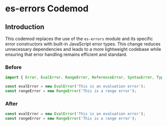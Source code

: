 # es-errors Codemod

## Introduction

This codemod replaces the use of the `es-errors` module and its specific error constructors with built-in JavaScript error types. This change reduces unnecessary dependencies and leads to a more lightweight codebase while ensuring that error handling remains efficient and standard.

### Before

```javascript
import { Error, EvalError, RangeError, ReferenceError, SyntaxError, TypeError, URIError } from 'es-errors';

const evalError = new EvalError('This is an evaluation error');
const rangeError = new RangeError('This is a range error');
```

### After

```javascript
const evalError = new EvalError('This is an evaluation error');
const rangeError = new RangeError('This is a range error');
```